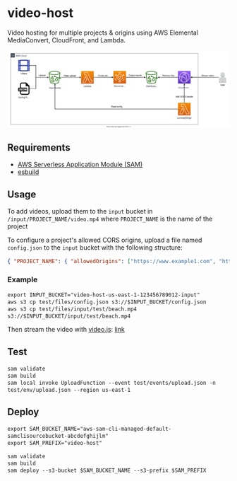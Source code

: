 # video-host

Video hosting for multiple projects & origins using AWS Elemental MediaConvert, CloudFront, and Lambda.

![diagram](diagram.svg)

## Requirements

- [AWS Serverless Application Module (SAM)](https://aws.amazon.com/serverless/sam/)
- [esbuild](https://github.com/evanw/esbuild)


## Usage

To add videos, upload them to the `input` bucket in `/input/PROJECT_NAME/video.mp4` where `PROJECT_NAME` is the name of the project

To configure a project's allowed CORS origins, upload a file named `config.json` to the `input` bucket with the following structure:

```json
{ "PROJECT_NAME": { "allowedOrigins": ["https://www.example1.com", "https://www.example2.com"] } }
```

### Example

```
export INPUT_BUCKET="video-host-us-east-1-123456789012-input"
aws s3 cp test/files/config.json s3://$INPUT_BUCKET/config.json
aws s3 cp test/files/input/test/beach.mp4 s3://$INPUT_BUCKET/input/test/beach.mp4
```

Then stream the video with [video.js](https://github.com/videojs/video.js): [link](https://eresearchqut.github.io/video-host/test/index.html)

## Test

```
sam validate
sam build
sam local invoke UploadFunction --event test/events/upload.json -n test/env/upload.json --region us-east-1
```

## Deploy

```
export SAM_BUCKET_NAME="aws-sam-cli-managed-default-samclisourcebucket-abcdefghijlm"
export SAM_PREFIX="video-host"
```

```
sam validate
sam build
sam deploy --s3-bucket $SAM_BUCKET_NAME --s3-prefix $SAM_PREFIX
```